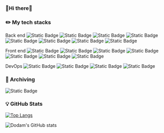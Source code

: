 ### 👋Hi there👋
### ✏️ My tech stacks 
Back end
![Static Badge](https://img.shields.io/badge/Python-3766AB?style=flat-square&logo=Python&logoColor=white) ![Static Badge](https://img.shields.io/badge/Java-437291?style=flat-square&logo=OpenJDK&logoColor=white) ![Static Badge](https://img.shields.io/badge/Spring_boot-6DB33F?style=flat-square&logo=Springboot&logoColor=white) ![Static Badge](https://img.shields.io/badge/Spring_Security-6DB33F?style=flat-square&logo=SpringSecurity&logoColor=white) ![Static Badge](https://img.shields.io/badge/JUnit5-25A162?style=flat-square&logo=junit5&logoColor=white) ![Static Badge](https://img.shields.io/badge/MySQL-4479A1?style=flat-square&logo=Mysql&logoColor=white) ![Static Badge](https://img.shields.io/badge/Gradle-02303A?style=flat-square&logo=gradle&logoColor=white) ![Static Badge](https://img.shields.io/badge/IntelliJ-000000?style=flat-square&logo=intellijidea&logoColor=white)

Front end
![Static Badge](https://img.shields.io/badge/JavaScript-F7DF1E?style=flat-square&logo=JavaScript&logoColor=white) ![Static Badge](https://img.shields.io/badge/TypeScript-3178C6?style=flat-square&logo=TypeScript&logoColor=white) ![Static Badge](https://img.shields.io/badge/React-61DAFB?style=flat-square&logo=react&logoColor=white) ![Static Badge](https://img.shields.io/badge/Redux-764ABC?style=flat-square&logo=Redux&logoColor=white) ![Static Badge](https://img.shields.io/badge/HTML5-E34F26?style=flat-square&logo=HTML5&logoColor=white) ![Static Badge](https://img.shields.io/badge/CSS3-1572B6?style=flat-square&logo=CSS3&logoColor=white) ![Static Badge](https://img.shields.io/badge/Visual_Studio_Code-007ACC?style=flat-square&logo=VisualStudioCode&logoColor=white)

DevOps
![Static Badge](https://img.shields.io/badge/AWS-232F3E?style=flat-square&logo=amazonAWS&logoColor=white) ![Static Badge](https://img.shields.io/badge/GCP-4285F4?style=flat-square&logo=Googlecloud&logoColor=white) ![Static Badge](https://img.shields.io/badge/Docker-2496ED?style=flat-square&logo=Docker&logoColor=white) ![Static Badge](https://img.shields.io/badge/Github_Actions-2088FF?style=flat-square&logo=GithubActions&logoColor=white)

### 📎 Archiving
![Static Badge](https://img.shields.io/badge/Blog-000000?style=flat-square&logo=notion&logoColor=white&link=https://ddamm.notion.site/CozyCode-ad075a7b716a44b0a9ba0504b70f0e94)

### 💡 GitHub Stats
[![Top Langs](https://github-readme-stats.vercel.app/api/top-langs/?username=BAEKDODAM&layout=compact)](https://github.com/anuraghazra/github-readme-stats)

![Dodam's GitHub stats](https://github-readme-stats.vercel.app/api?username=BAEKDODAM&include_all_commits=true&show_icons=true&theme=radical)
